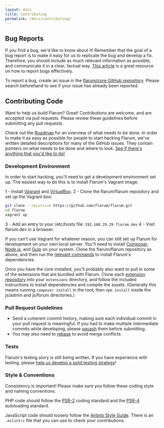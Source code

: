 ```yaml
---
layout: docs
title: Contributing
permalink: /docs/contributing/
---
```

## Bug Reports

If you find a bug, we'd like to know about it! Remember that the goal of a bug report is to make it easy for us to replicate the bug and develop a fix. Therefore, you should include as much relevant information as possible, and communicate it in a clear, factual way. [This article](http://www.chiark.greenend.org.uk/~sgtatham/bugs.html) is a great resource on how to report bugs effectively.

To report a bug, create an issue in the [flarum/core GitHub repository](https://github.com/flarum/core/issues). Please search beforehand to see if your issue has already been reported.

## Contributing Code

Want to help us build Flarum? Great! Contributions are welcome, and are accepted via pull requests. Please review these guidelines before submitting any pull requests.

Check out the [Roadmap](https://github.com/flarum/core/issues/74) for an overview of what needs to be done. In order to make it as easy as possible for people to start hacking Flarum, we've written detailed descriptions for many of the GitHub issues. They contain pointers on what needs to be done and where to look. [See if there's anything that you'd like to do!](https://github.com/flarum/core/issues?q=is%3Aopen+is%3Aissue+label%3A%22Good+for+New+Contributors%22)

### Development Environment

In order to start hacking, you'll need to get a development environment set up. The easiest way to do this is to install Flarum's Vagrant image:

1 - Install [Vagrant](https://www.vagrantup.com) and [VirtualBox](https://www.virtualbox.org).
2 - Clone the flarum/flarum repository and set up the Vagrant box:

```bash
git clone --recursive https://github.com/flarum/flarum.git
cd flarum
vagrant up
```

3 - Add an entry to your /etc/hosts file: `192.168.29.29 flarum.dev`
4 - Visit flarum.dev in a browser.

If you can't use Vagrant for whatever reason, you can still set up Flarum for development on your own local server. You'll need to install [Composer](), [Node.js](), and [Gulp]() on your system. Clone the flarum/flarum repository as above, and then run the [relevant commands](https://github.com/flarum/flarum/blob/master/flarum/vagrant/environment.sh) to install Flarum's dependencies.

Once you have the core installed, you'll probably also want to pull in some of the extensions that are bundled with Flarum. Clone each [extension repository](https://github.com/flarum) into your `extensions` directory, and follow the included instructions to install dependencies and compile the assets. (Generally this means running `composer install` in the root, then `npm install` inside the js/admin and js/forum directories.)

### Pull Request Guidelines

* Send a coherent commit history, making sure each individual commit in your pull request is meaningful. If you had to make multiple intermediate commits while developing, please [squash](http://git-scm.com/book/en/Git-Tools-Rewriting-History) them before submitting.
* You may also need to [rebase](http://git-scm.com/book/en/Git-Branching-Rebasing) to avoid merge conflicts.

### Tests

Flarum's testing story is still being written. If you have experience with testing, please [help us develop a solid testing strategy](https://github.com/flarum/core/issues/)!

### Style & Conventions

Consistency is important! Please make sure you follow these coding style and naming conventions.

PHP code should follow the [PSR-2](https://github.com/php-fig/fig-standards/blob/master/accepted/PSR-2-coding-style-guide.md) coding standard and the [PSR-4](https://github.com/php-fig/fig-standards/blob/master/accepted/PSR-4-autoloader.md) autoloading standard.

JavaScript code should loosely follow the [Airbnb Style Guide](https://github.com/airbnb/javascript). There is an `.eslintrc` file that you can use to check your contributions.

<!-- TODO: CSS style/naming conventions, database columns, translation keys -->
